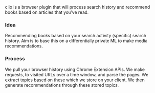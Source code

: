 clio is a browser plugin that will process search history and recommend books based on articles that you’ve read.
### Idea

Recommending books based on your search activity (specific) search history. Aim is to base this on a differentially private ML to make media recommendations.

### Process

We pull your browser history using Chrome Extension APIs.
We make requests, to visited URLs over a time window, and parse the pages.
We extract topics based on these which we store on your client.
We then generate recommendations through these stored topics.
